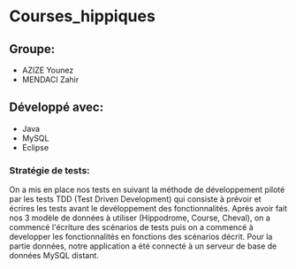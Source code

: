 # Courses_hippiques 

## Groupe:
  - AZIZE Younez
  - MENDACI Zahir

## Développé avec:
  - Java
  - MySQL
  - Eclipse

### Stratégie de tests:
  On a mis en place nos tests en suivant la méthode de développement piloté par les tests TDD (Test Driven Development) qui consiste à prévoir et écrires les tests avant le devéloppement des fonctionnalités.
  Après avoir fait nos 3 modèle de données à utiliser (Hippodrome, Course, Cheval), on a commencé l'écriture des scénarios de tests puis on a commencé à developper les fonctionnalités en fonctions des scénarios décrit.
  Pour la partie données, notre application a été connecté à un serveur de base de données MySQL distant.


